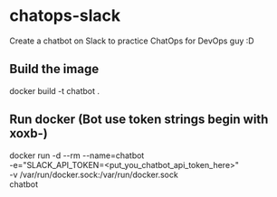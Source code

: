 # chatops-slack
Create a chatbot on Slack to practice ChatOps for DevOps guy :D

## Build the image
docker build -t chatbot .

## Run docker (Bot use token strings begin with xoxb-)

docker run -d --rm --name=chatbot \
-e="SLACK_API_TOKEN=<put_you_chatbot_api_token_here>" \
-v /var/run/docker.sock:/var/run/docker.sock \
chatbot
